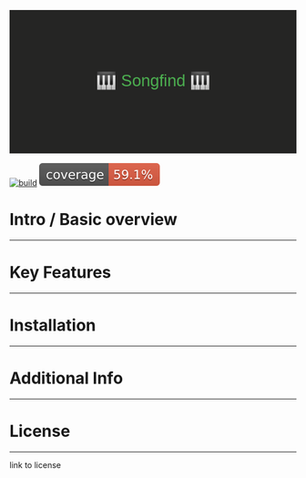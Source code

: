 ![Songfind](/img/banner.png)

[![build](https://github.com/alxlenc/songfind/actions/workflows/maven.yml/badge.svg)](https://github.com/alxlenc/songfind/actions/workflows/maven.yml)  ![coverage](.github/badges/jacoco.svg)


# Intro / Basic overview

---

# Key Features

---

# Installation

---

# Additional Info

---

# License

---
link to license


